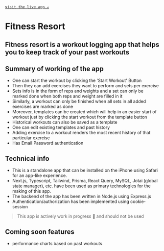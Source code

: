 [`visit the live app ↗`](https://fitness-app-next-frontend.vercel.app/)

# Fitness Resort

## Fitness resort is a workout logging app that helps you to keep track of your past workouts

## Summary of working of the app
- One can start the workout by clicking the 'Start Workout' Button
- Then they can add exercises they want to perform and sets per exercise
- Sets info is in the form of reps and weights and a set can only be marked done when both reps and weight are filled in it
- Similarly, a workout can only be finished when all sets in all added exercises are marked as done
- Moreover, templates can be created which will help in an easier start of workout just by clicking the start workout from the template button
- Historical workouts can also be saved as a template
- One can edit existing templates and past history
- Adding exercise to a workout renders the most recent history of that particular exercise
- Has Email Password authentication

## Technical info
- This is a standalone app that can be installed on the iPhone using Safari for an app-like experience.
- Next.js, Typescript, Tailwind, Prisma, React Query, MySQL, Jotai (global state manager), etc. have been used as primary technologies for the making of this app.
- The backend of the app has been written in Node.js using Express.js
- Authentication/authorization has been implemented using cookie-session


>This app is actively work in progress 🚧 and should not be used

## Coming soon features
- performance charts based on past workouts

